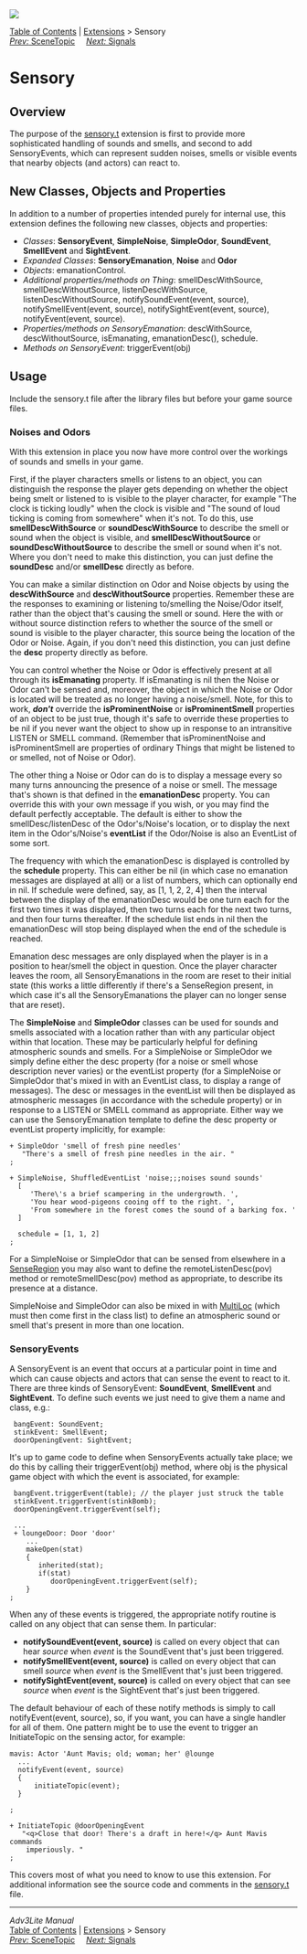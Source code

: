 ---
---
<div class="topbar">

<img src="../../docs/manual/topbar.jpg" data-border="0" />

</div>

<div class="nav">

<a href="../../docs/manual/toc.html" class="nav">Table of Contents</a> \|
<a href="../../docs/manual/extensions.html" class="nav">Extensions</a> \>
Sensory  
<span class="navnp"><a href="scenetopic.html" class="nav"><em>Prev:</em> SceneTopic</a>
    <a href="signals.html" class="nav"><em>Next:</em> Signals</a>    
</span>

</div>

<div class="main">

# Sensory

## Overview

The purpose of the [sensory.t](../sensory.t) extension is first to
provide more sophisticated handling of sounds and smells, and second to
add SensoryEvents, which can represent sudden noises, smells or visible
events that nearby objects (and actors) can react to.

  
<span id="classes"></span>

## New Classes, Objects and Properties

In addition to a number of properties intended purely for internal use,
this extension defines the following new classes, objects and
properties:

- *Classes*: **SensoryEvent**, **SimpleNoise**, **SimpleOdor**,
  **SoundEvent**, **SmellEvent** and **SightEvent**.
- *Expanded Classes*: **SensoryEmanation**, **Noise** and **Odor**
- *Objects*: emanationControl.
- *Additional properties/methods on Thing*:
  <span class="code">smellDescWithSource</span>,
  <span class="code">smellDescWithoutSource</span>,
  <span class="code">listenDescWithSource</span>,
  <span class="code">listenDescWithoutSource</span>,
  <span class="code">notifySoundEvent(event, source)</span>,
  <span class="code">notifySmellEvent(event, source)</span>,
  <span class="code">notifySightEvent(event, source)</span>,
  <span class="code">notifyEvent(event, source)</span>.
- *Properties/methods on SensoryEmanation*:
  <span class="code">descWithSource</span>,
  <span class="code">descWithoutSource</span>,
  <span class="code">isEmanating</span>,
  <span class="code">emanationDesc()</span>,
  <span class="code">schedule</span>.
- *Methods on SensoryEvent*: <span class="code">triggerEvent(obj)</span>

<span id="usage"></span>

## Usage

Include the sensory.t file after the library files but before your game
source files.

### Noises and Odors

With this extension in place you now have more control over the workings
of sounds and smells in your game.

First, if the player characters smells or listens to an object, you can
distinguish the response the player gets depending on whether the object
being smelt or listened to is visible to the player character, for
example "The clock is ticking loudly" when the clock is visible and "The
sound of loud ticking is coming from somewhere" when it's not. To do
this, use **smellDescWithSource** or **soundDescWithSource** to describe
the smell or sound when the object is visible, and
**smellDescWithoutSource** or **soundDescWithoutSource** to describe the
smell or sound when it's not. Where you don't need to make this
distinction, you can just define the **soundDesc** and/or **smellDesc**
directly as before.

You can make a similar distinction on <span class="code">Odor</span> and
<span class="code">Noise</span> objects by using the **descWithSource**
and **descWithoutSource** properties. Remember these are the responses
to examining or listening to/smelling the Noise/Odor itself, rather than
the object that's causing the smell or sound. Here the with or without
source distinction refers to whether the source of the smell or sound is
visible to the player character, this source being the location of the
Odor or Noise. Again, if you don't need this distinction, you can just
define the **desc** property directly as before.

You can control whether the Noise or Odor is effectively present at all
through its **isEmanating** property. If
<span class="code">isEmanating</span> is nil then the Noise or Odor
can't be sensed and, moreover, the object in which the Noise or Odor is
located will be treated as no longer having a noise/smell. Note, for
this to work, ***don't*** override the **isProminentNoise** or
**isProminentSmell** properties of an object to be just true, though
it's safe to override these properties to be nil if you never want the
object to show up in response to an intransitive LISTEN or SMELL
command. (Remember that isProminentNoise and isProminentSmell are
properties of ordinary Things that might be listened to or smelled, not
of Noise or Odor).

The other thing a Noise or Odor can do is to display a message every so
many turns announcing the presence of a noise or smell. The message
that's shown is that defined in the **emanationDesc** property. You can
override this with your own message if you wish, or you may find the
default perfectly acceptable. The default is either to show the
smellDesc/listenDesc of the Odor's/Noise's location, or to display the
next item in the Odor's/Noise's **eventList** if the Odor/Noise is also
an EventList of some sort.

The frequency with which the <span class="code">emanationDesc</span> is
displayed is controlled by the **schedule** property. This can either be
nil (in which case no emanation messages are displayed at all) or a list
of numbers, which can optionally end in nil. If schedule were defined,
say, as \[1, 1, 2, 2, 4\] then the interval between the display of the
emanationDesc would be one turn each for the first two times it was
displayed, then two turns each for the next two turns, and then four
turns thereafter. If the schedule list ends in nil then the
emanationDesc will stop being displayed when the end of the schedule is
reached.

Emanation desc messages are only displayed when the player is in a
position to hear/smell the object in question. Once the player character
leaves the room, all SensoryEmanations in the room are reset to their
initial state (this works a little differently if there's a SenseRegion
present, in which case it's all the SensoryEmanations the player can no
longer sense that are reset).

<span id="simple"></span>

The **SimpleNoise** and **SimpleOdor** classes can be used for sounds
and smells associated with a location rather than with any particular
object within that location. These may be particularly helpful for
defining atmospheric sounds and smells. For a
<span class="code">SimpleNoise</span> or
<span class="code">SimpleOdor</span> we simply define either the
<span class="code">desc</span> property (for a noise or smell whose
description never varies) or the <span class="code">eventList</span>
property (for a SimpleNoise or SimpleOdor that's mixed in with an
EventList class, to display a range of messages). The desc or messages
in the eventList will then be displayed as atmospheric messages (in
accordance with the <span class="code">schedule</span> property) or in
response to a LISTEN or SMELL command as appropriate. Either way we can
use the SensoryEmanation template to define the
<span class="code">desc</span> property or
<span class="code">eventList</span> property implicitly, for example:

<div class="code">

    + SimpleOdor 'smell of fresh pine needles'
       "There's a smell of fresh pine needles in the air. "
    ;

    + SimpleNoise, ShuffledEventList 'noise;;;noises sound sounds'
      [
         'There\'s a brief scampering in the undergrowth. ',
         'You hear wood-pigeons cooing off to the right. ',
         'From somewhere in the forest comes the sound of a barking fox. '
      ]
      
      schedule = [1, 1, 2]
    ; 
     

</div>

For a <span class="code">SimpleNoise</span> or
<span class="code">SimpleOdor</span> that can be sensed from elsewhere
in a [SenseRegion](../../docs/manual/senseregion.html) you may also want
to define the <span class="code">remoteListenDesc(pov)</span> method or
<span class="code">remoteSmellDesc(pov)</span> method as appropriate, to
describe its presence at a distance.

<span class="code">SimpleNoise</span> and
<span class="code">SimpleOdor</span> can also be mixed in with
[MultiLoc](../../docs/manual/multiloc.html) (which must then come first
in the class list) to define an atmospheric sound or smell that's
present in more than one location.

  
<span id="events"></span>

### SensoryEvents

A SensoryEvent is an event that occurs at a particular point in time and
which can cause objects and actors that can sense the event to react to
it. There are three kinds of SensoryEvent: **SoundEvent**,
**SmellEvent** and **SightEvent**. To define such events we just need to
give them a name and class, e.g.:

<div class="code">

     bangEvent: SoundEvent;
     stinkEvent: SmellEvent;
     doorOpeningEvent: SightEvent; 
     

</div>

It's up to game code to define when SensoryEvents actually take place;
we do this by calling their triggerEvent(obj) method, where obj is the
physical game object with which the event is associated, for example:

<div class="code">

     bangEvent.triggerEvent(table); // the player just struck the table
     stinkEvent.triggerEvent(stinkBomb);
     doorOpeningEvent.triggerEvent(self);
     
     ...
     + loungeDoor: Door 'door'
        ...
        makeOpen(stat)
        {
           inherited(stat);
           if(stat)
              doorOpeningEvent.triggerEvent(self);
        }
    ;    
     

</div>

When any of these events is triggered, the appropriate notify routine is
called on any object that can sense them. In particular:

- **notifySoundEvent(event, source)** is called on every object that can
  hear *source* when *event* is the SoundEvent that's just been
  triggered.
- **notifySmellEvent(event, source)** is called on every object that can
  smell *source* when *event* is the SmellEvent that's just been
  triggered.
- **notifySightEvent(event, source)** is called on every object that can
  see *source* when *event* is the SightEvent that's just been
  triggered.

The default behaviour of each of these notify methods is simply to call
notifyEvent(event, source), so, if you want, you can have a single
handler for all of them. One pattern might be to use the event to
trigger an InitiateTopic on the sensing actor, for example:

<div class="code">

    mavis: Actor 'Aunt Mavis; old; woman; her' @lounge
      ...
      notifyEvent(event, source)
      {
          initiateTopic(event);
      }

    ;

    + InitiateTopic @doorOpeningEvent
       "<q>Close that door! There's a draft in here!</q> Aunt Mavis commands
        imperiously. "
    ;
      
      

</div>

This covers most of what you need to know to use this extension. For
additional information see the source code and comments in the
[sensory.t](../sensory.t) file.

</div>

------------------------------------------------------------------------

<div class="navb">

*Adv3Lite Manual*  
<a href="../../docs/manual/toc.html" class="nav">Table of Contents</a> \|
<a href="../../docs/manual/extensions.html" class="nav">Extensions</a> \>
Sensory  
<span class="navnp"><a href="scenetopic.html" class="nav"><em>Prev:</em> SceneTopic</a>
    <a href="signals.html" class="nav"><em>Next:</em> Signals</a>    
</span>

</div>
